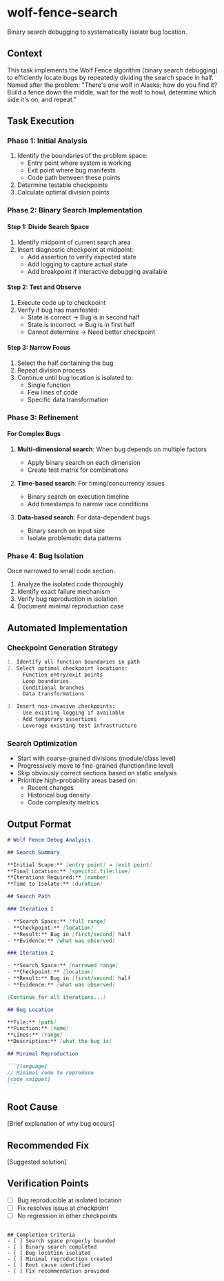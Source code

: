 # wolf-fence-search

Binary search debugging to systematically isolate bug location.

## Context

This task implements the Wolf Fence algorithm (binary search debugging) to efficiently locate bugs by repeatedly dividing the search space in half. Named after the problem: "There's one wolf in Alaska; how do you find it? Build a fence down the middle, wait for the wolf to howl, determine which side it's on, and repeat."

## Task Execution

### Phase 1: Initial Analysis

1. Identify the boundaries of the problem space:
   - Entry point where system is working
   - Exit point where bug manifests
   - Code path between these points
2. Determine testable checkpoints
3. Calculate optimal division points

### Phase 2: Binary Search Implementation

#### Step 1: Divide Search Space

1. Identify midpoint of current search area
2. Insert diagnostic checkpoint at midpoint:
   - Add assertion to verify expected state
   - Add logging to capture actual state
   - Add breakpoint if interactive debugging available

#### Step 2: Test and Observe

1. Execute code up to checkpoint
2. Verify if bug has manifested:
   - State is correct → Bug is in second half
   - State is incorrect → Bug is in first half
   - Cannot determine → Need better checkpoint

#### Step 3: Narrow Focus

1. Select the half containing the bug
2. Repeat division process
3. Continue until bug location is isolated to:
   - Single function
   - Few lines of code
   - Specific data transformation

### Phase 3: Refinement

#### For Complex Bugs

1. **Multi-dimensional search**: When bug depends on multiple factors
   - Apply binary search on each dimension
   - Create test matrix for combinations

2. **Time-based search**: For timing/concurrency issues
   - Binary search on execution timeline
   - Add timestamps to narrow race conditions

3. **Data-based search**: For data-dependent bugs
   - Binary search on input size
   - Isolate problematic data patterns

### Phase 4: Bug Isolation

Once narrowed to small code section:

1. Analyze the isolated code thoroughly
2. Identify exact failure mechanism
3. Verify bug reproduction in isolation
4. Document minimal reproduction case

## Automated Implementation

### Checkpoint Generation Strategy

```markdown
1. Identify all function boundaries in path
2. Select optimal checkpoint locations:
   - Function entry/exit points
   - Loop boundaries
   - Conditional branches
   - Data transformations

3. Insert non-invasive checkpoints:
   - Use existing logging if available
   - Add temporary assertions
   - Leverage existing test infrastructure
```

### Search Optimization

- Start with coarse-grained divisions (module/class level)
- Progressively move to fine-grained (function/line level)
- Skip obviously correct sections based on static analysis
- Prioritize high-probability areas based on:
  - Recent changes
  - Historical bug density
  - Code complexity metrics

## Output Format

````markdown
# Wolf Fence Debug Analysis

## Search Summary

**Initial Scope:** [entry point] → [exit point]
**Final Location:** [specific file:line]
**Iterations Required:** [number]
**Time to Isolate:** [duration]

## Search Path

### Iteration 1

- **Search Space:** [full range]
- **Checkpoint:** [location]
- **Result:** Bug in [first/second] half
- **Evidence:** [what was observed]

### Iteration 2

- **Search Space:** [narrowed range]
- **Checkpoint:** [location]
- **Result:** Bug in [first/second] half
- **Evidence:** [what was observed]

[Continue for all iterations...]

## Bug Location

**File:** [path]
**Function:** [name]
**Lines:** [range]
**Description:** [what the bug is]

## Minimal Reproduction

```[language]
// Minimal code to reproduce
[code snippet]
```
````

## Root Cause

[Brief explanation of why bug occurs]

## Recommended Fix

[Suggested solution]

## Verification Points

- [ ] Bug reproducible at isolated location
- [ ] Fix resolves issue at checkpoint
- [ ] No regression in other checkpoints

```

## Completion Criteria
- [ ] Search space properly bounded
- [ ] Binary search completed
- [ ] Bug location isolated
- [ ] Minimal reproduction created
- [ ] Root cause identified
- [ ] Fix recommendation provided
```
